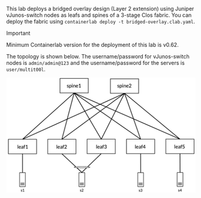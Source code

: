 This lab deploys a bridged overlay design (Layer 2 extension) using Juniper vJunos-switch nodes as leafs and spines of a 3-stage Clos fabric. You can deploy the fabric using `containerlab deploy -t bridged-overlay.clab.yaml`.

> [!IMPORTANT]
> Minimum Containerlab version for the deployment of this lab is v0.62.

The topology is shown below. The username/password for vJunos-switch nodes is `admin/admin@123` and the username/password for the servers is `user/multit00l`.

![bridged-overlay-topology](/static/images/juniper-bridged-overlay.png)